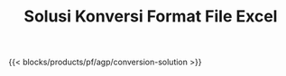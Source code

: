 ﻿---
title: Solusi Konversi Format File Excel 
weight: 7730
url: /id/conversion
description: Konversikan file Excel ke PDF, DOCX, PPTX, XLS, XLSX, XLSM, XLSB, ODS, CSV, TSV, HTML, JPG, BMP, PNG, SVG, TIFF, XPS, MHTML, dan Penurunan harga.
---
{{< blocks/products/pf/agp/conversion-solution >}} 